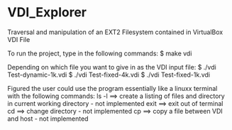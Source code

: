 # VDI_Explorer
Traversal and manipulation of an EXT2 Filesystem contained in VirtualBox VDI File

To run the project, type in the following commands: 
$ make vdi

Depending on which file you want to give in as the VDI input file:
$ ./vdi Test-dynamic-1k.vdi
$ ./vdi Test-fixed-4k.vdi
$ ./vdi Test-fixed-1k.vdi

Figured the user could use the program essentially like a linuxx terminal with the following commands:
ls -l ==> create a listing of files and directory in current working directory - not implemented
exit ==> exit out of terminal 
cd <directory> ==> change directory - not implemented
cp <source> <destination> ==> copy a file between VDI and host - not implemented